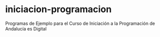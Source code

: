 # iniciacion-programacion
Programas de Ejemplo para el Curso de Iniciación a la Programación de Andalucía es Digital
